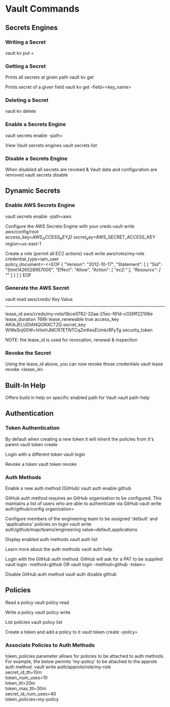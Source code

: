# Vault Commands

## Secrets Engines

### Writing a Secret
vault kv put <path> <key>=<value>

### Getting a Secret
Prints all secrets at given path
vault kv get <path>

Prints secret of a given field
vault kv get -field=<key_name> <path>

### Deleting a Secret
vault kv delete <path>

### Enable a Secrets Engine
vault secrets enable -path=<type> <path name>

View Vault secrets engines
vault secrets list

### Disable a Secrets Engine
When disabled all secrets are revoked & Vault data and configuration are removed
vault secrets disable <path>


## Dynamic Secrets

### Enable AWS Secrets Engine
vault secrets enable -path=aws <path name>

Configure the AWS Secrets Engine with your creds
vault write aws/config/root \
    access_key=$AWS_ACCESS_KEY_ID \
    secret_key=$AWS_SECRET_ACCESS_KEY \
    region=us-east-1

Create a role (permit all EC2 actions)
vault write aws/roles/my-role \
        credential_type=iam_user \
        policy_document=-<<EOF
{
  "Version": "2012-10-17",
  "Statement": [
    {
      "Sid": "Stmt1426528957000",
      "Effect": "Allow",
      "Action": [
        "ec2:*"
      ],
      "Resource": [
        "*"
      ]
    }
  ]
}
EOF

### Generate the AWS Secret
vault read aws/creds/<name>
Key                Value
---                -----
lease_id           aws/creds/my-role/0bce0782-32aa-25ec-f61d-c026ff22106e
lease_duration     768h
lease_renewable    true
access_key         AKIAJELUDIANQGRXCTZQ
secret_key         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
security_token     <nil>

NOTE: the lease_id is used for revocation, renewal & inspection

### Revoke the Secret
Using the lease_id above, you can now revoke those credentials
vault lease revoke <lease_id>


## Built-In Help
Offers build in help on specific enabled path for Vault
vault path-help <path name>


## Authentication

### Token Authentication
By default when creating a new token it will inherit the policies from it's parent
vault token create

Login with a different token
vault login <token ID>

Revoke a token
vault token revoke <token ID>

### Auth Methods
Enable a new auth method (GitHub)
vault auth enable github

GitHub auth method requires an GitHub organisation to be configured. This maintains a list of users who are able to authenticate via GitHub
vault write auth/github/config organization=<org name>

Configure members of the engineering team to be assigned 'default' and 'applications' policies on login
vault write auth/github/map/teams/engineering value=default,applications

Display enabled auth methods
vault auth list

Learn more about the auth methods
vault auth help <auth method>

Login with the GitHub auth method. GitHub will ask for a PAT to be supplied
vault login -method=github OR vault login -method=github -token=<GitHub PAT>

Disable GitHub auth method
vault auth disable github


## Policies
Read a policy
vault policy read <policy name>

Write a policy
vault policy write <policy name>

List policies
vault policy list

Create a token and add a policy to it
vault token create -policy=<policy name>

### Associate Policies to Auth Methods
token_policies parameter allows for policies to be attached to auth methods. For example, the below permits 'my-policy' to be attached to the approle auth method:
vault write auth/approle/role/my-role \
    secret_id_ttl=10m \
    token_num_uses=10 \
    token_ttl=20m \
    token_max_ttl=30m \
    secret_id_num_uses=40 \
    token_policies=my-policy

